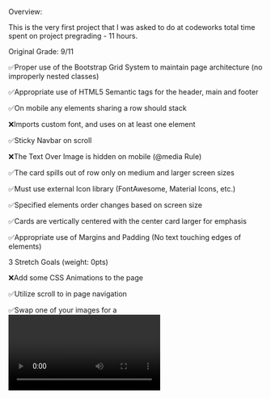 Overview:

This is the very first project that I was asked to do at codeworks 
total time spent on project pregrading - 11 hours. 

Original Grade: 9/11 

✅Proper use of the Bootstrap Grid System to maintain page architecture (no improperly nested classes)

✅Appropriate use of HTML5 Semantic tags for the header, main and footer

✅On mobile any elements sharing a row should stack

❌Imports custom font, and uses on at least one element

✅Sticky Navbar on scroll

❌The Text Over Image is hidden on mobile (@media Rule)

✅The card spills out of row only on medium and larger screen sizes

✅Must use external Icon library (FontAwesome, Material Icons, etc.)

✅Specified elements order changes based on screen size

✅Cards are vertically centered with the center card larger for emphasis

✅Appropriate use of Margins and Padding (No text touching edges of elements)

3 Stretch Goals (weight: 0pts)

❌Add some CSS Animations to the page

✅Utilize scroll to in page navigation

✅Swap one of your images for a <video>